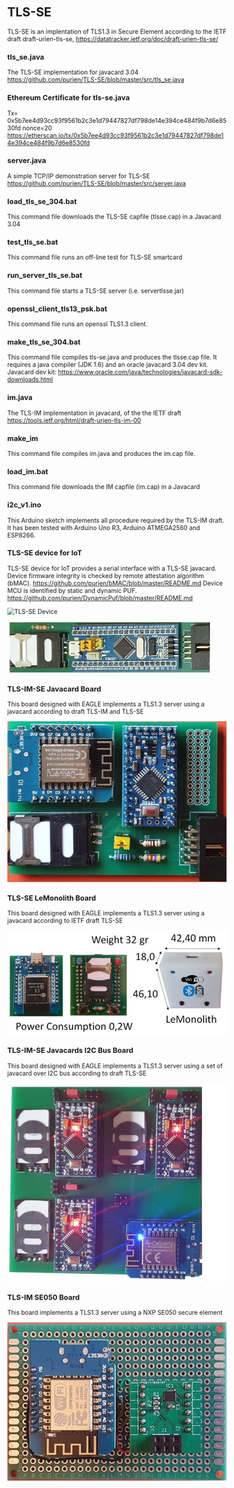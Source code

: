 # TLS-SE
TLS-SE is an implentation of TLS1.3 in Secure Element according to the IETF draft draft-urien-tls-se, https://datatracker.ietf.org/doc/draft-urien-tls-se/
### tls_se.java
The TLS-SE implementation for javacard 3.04
https://github.com/purien/TLS-SE/blob/master/src/tls_se.java
### Ethereum Certificate for tls-se.java
Tx= 0x5b7ee4d93cc93f9561b2c3e1d79447827df798de14e394ce484f9b7d6e8530fd nonce=20
https://etherscan.io/tx/0x5b7ee4d93cc93f9561b2c3e1d79447827df798de14e394ce484f9b7d6e8530fd
### server.java 
A simple TCP/IP demonstration server for TLS-SE
https://github.com/purien/TLS-SE/blob/master/src/server.java
### load_tls_se_304.bat
This command file   downloads the TLS-SE capfile (tlsse.cap) in a Javacard 3.04
### test_tls_se.bat
This command file runs an off-line test for TLS-SE smartcard
### run_server_tls_se.bat
This command file  starts a TLS-SE server (i.e. servertlsse.jar)
### openssl_client_tls13_psk.bat
This command file runs an openssl TLS1.3 client.
### make_tls_se_304.bat
This command file compiles tls-se.java and produces the tlsse.cap file. 
It requires a java compiler (JDK 1.6) and an oracle javacard 3.04 dev kit.
Javacard dev kit: https://www.oracle.com/java/technologies/javacard-sdk-downloads.html
### im.java
The TLS-IM implementation in javacard, of the the IETF draft https://tools.ietf.org/html/draft-urien-tls-im-00
### make_im
This command file compiles im.java and produces the im.cap file. 
### load_im.bat
This command file downloads the IM capfile (im.cap) in a Javacard
### i2c_v1.ino
This Arduino sketch implements all procedure required by the TLS-IM draft. It has been tested with Arduino Uno R3, Arduino ATMEGA2560 and ESP8266.
### TLS-SE device for IoT
TLS-SE device for IoT provides a serial interface with a TLS-SE javacard. 
Device firmware integrity is checked by remote attestation algorithm (bMAC).
https://github.com/purien/bMAC/blob/master/README.md
Device MCU is identified by static and dynamic PUF.
https://github.com/purien/DynamicPuf/blob/master/README.md

![TLS-SE Device](https://github.com/purien/TLS-SE/blob/master/tls_se_device.jpg)

![TLS-SE Device](https://github.com/purien/TLS-SE/blob/master/sucette_s.jpg)

### TLS-IM-SE Javacard Board
This board designed with EAGLE implements a TLS1.3 server using a javacard according to draft TLS-IM and TLS-SE

![TLS-IM-SE Javacard Board](https://github.com/purien/TLS-SE/blob/master/tls-im-se-javacard_board.jpg)

### TLS-SE LeMonolith Board
This board designed with EAGLE implements a TLS1.3 server using a javacard according to IETF draft TLS-SE

![TLS-IM-SE LeMonoltih Board](https://github.com/purien/TLS-SE/blob/master/LeMonolith001.jpg)

### TLS-IM-SE Javacards I2C Bus Board
This board designed with EAGLE implements a TLS1.3 server using a set of javacard over I2C bus according to draft TLS-SE

![TLS-IM-SE Javacards I2C Board](https://github.com/purien/TLS-SE/blob/master/i2cgrid01s.jpg)

### TLS-IM SE050 Board
This board implements a TLS1.3 server using a NXP SE050 secure element

![TLS-IM SE050 Board](https://github.com/purien/TLS-SE/blob/master/tls-im_SE050_board.jpg)





